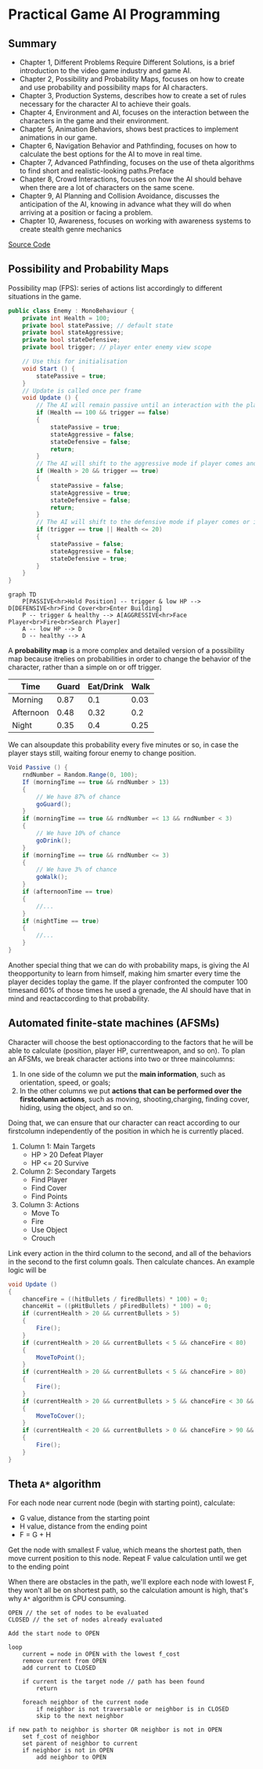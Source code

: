 # Practical Game AI Programming

## Summary

- Chapter 1, Different Problems Require Different Solutions, is a brief introduction to the video game industry and game AI.
- Chapter 2, Possibility and Probability Maps, focuses on how to create and use probability and possibility maps for AI characters.
- Chapter 3, Production Systems, describes how to create a set of rules necessary for the character AI to achieve their goals.
- Chapter 4, Environment and AI, focuses on the interaction between the characters in the game and their environment.
- Chapter 5, Animation Behaviors, shows best practices to implement animations in our game.
- Chapter 6, Navigation Behavior and Pathfinding, focuses on how to calculate the best options for the AI to move in real time.
- Chapter 7, Advanced Pathfinding, focuses on the use of theta algorithms to find short and realistic-looking paths.Preface
- Chapter 8, Crowd Interactions, focuses on how the AI should behave when there are a lot of characters on the same scene.
- Chapter 9, AI Planning and Collision Avoidance, discusses the anticipation of the AI, knowing in advance what they will do when arriving at a position or facing a problem.
- Chapter 10, Awareness, focuses on working with awareness systems to create stealth genre mechanics

[Source Code](https://github.com/PacktPublishing/Practical-Game-AI-Programming)

## Possibility and Probability Maps

Possibility map (FPS): series of actions list accordingly to different situations in the game.

``` csharp
public class Enemy : MonoBehaviour {
    private int Health = 100;
    private bool statePassive; // default state
    private bool stateAggressive;
    private bool stateDefensive;
    private bool trigger; // player enter enemy view scope

    // Use this for initialisation
    void Start () {
        statePassive = true;
    }
    // Update is called once per frame
    void Update () {
        // The AI will remain passive until an interaction with the player occurs
        if (Health == 100 && trigger == false)
        {
            statePassive = true;
            stateAggressive = false;
            stateDefensive = false;
            return;
        }
        // The AI will shift to the aggressive mode if player comes and AI is above 20HP
        if (Health > 20 && trigger == true)
        {
            statePassive = false;
            stateAggressive = true;
            stateDefensive = false;
            return;
        }
        // The AI will shift to the defensive mode if player comes or if the AI is below 20 HP
        if (trigger == true || Health <= 20)
        {
            statePassive = false;
            stateAggressive = false;
            stateDefensive = true;
        }
    }
}
```

``` mermaid
graph TD
    P[PASSIVE<hr>Hold Position] -- trigger & low HP --> D[DEFENSIVE<hr>Find Cover<br>Enter Building]
    P -- trigger & healthy --> A[AGGRESSIVE<hr>Face Player<br>Fire<br>Search Player]
    A -- low HP --> D
    D -- healthy --> A
```

A **probability map** is a more complex and detailed version of a possibility map because itrelies on probabilities in order to change the behavior of the character, rather than a simple on or off trigger.

Time      | Guard | Eat/Drink | Walk
----------|-------|-----------|-----
Morning   | 0.87  | 0.1       | 0.03
Afternoon | 0.48  | 0.32      | 0.2
Night     | 0.35  | 0.4       | 0.25

We can alsoupdate this probability every five minutes or so, in case the player stays still, waiting forour enemy to change position.

``` cs
Void Passive () {
    rndNumber = Random.Range(0, 100);
    If (morningTime == true && rndNumber > 13)
    {
        // We have 87% of chance
        goGuard();
    }
    if (morningTime == true && rndNumber =< 13 && rndNumber < 3)
    {
        // We have 10% of chance
        goDrink();
    }
    if (morningTime == true && rndNumber <= 3)
    {
        // We have 3% of chance
        goWalk();
    }
    if (afternoonTime == true)
    {
        //...
    }
    if (nightTime == true)
    {
        //...
    }
}
```

Another special thing that we can do with probability maps, is giving the AI theopportunity to learn from himself, making him smarter every time the player decides toplay the game. If the player confronted the computer 100 timesand 60% of those times he used a grenade, the AI should have that in mind and reactaccording to that probability.

## Automated finite-state machines (AFSMs)

Character will choose the best optionaccording to the factors that he will be able to calculate (position, player HP, currentweapon, and so on). To plan an AFSMs, we break character actions into two or three maincolumns:

1. In one side of the column we put the **main information**, such as orientation, speed, or goals;
2. In the other columns we put **actions that can be performed over the firstcolumn actions**, such as moving, shooting,charging, finding cover, hiding, using the object, and so on.

Doing that, we can ensure that our character can react according to our firstcolumn independently of the position in which he is currently placed.

1. Column 1: Main Targets
   - HP > 20 Defeat Player
   - HP <= 20 Survive
2. Column 2: Secondary Targets
    - Find Player
    - Find Cover
    - Find Points
3. Column 3: Actions
    - Move To
    - Fire
    - Use Object
    - Crouch

Link every action in the third column to the second, and all of the behaviors in the second to the first column goals. Then calculate chances. An example logic will be

``` cs
void Update ()
{
    chanceFire = ((hitBullets / firedBullets) * 100) = 0;
    chanceHit = ((pHitBullets / pFiredBullets) * 100) = 0;
    if (currentHealth > 20 && currentBullets > 5)
    {
        Fire();
    }
    if (currentHealth > 20 && currentBullets < 5 && chanceFire < 80)
    {
        MoveToPoint();
    }
    if (currentHealth > 20 && currentBullets < 5 && chanceFire > 80)
    {
        Fire();
    }
    if (currentHealth > 20 && currentBullets > 5 && chanceFire < 30 && chanceHit > 30)
    {
        MoveToCover();
    }
    if (currentHealth < 20 && currentBullets > 0 && chanceFire > 90 && chanceHit < 50)
    {
        Fire();
    }
}
```

## Theta `A*` algorithm

For each node near current node (begin with starting point), calculate:

- G value, distance from the starting point
- H value, distance from the ending point
- F = G + H

Get the node with smallest F value, which means the shortest path, then move current position to this node. Repeat F value calculation until we get to the ending point

When there are obstacles in the path, we'll explore each node with lowest F, they won't all be on shortest path, so the calculation amount is high, that's why `A*` algorithm is CPU consuming.

``` psuedo code
OPEN // the set of nodes to be evaluated
CLOSED // the set of nodes already evaluated

Add the start node to OPEN

loop
    current = node in OPEN with the lowest f_cost
    remove current from OPEN
    add current to CLOSED

    if current is the target node // path has been found
        return

    foreach neighbor of the current node
        if neighbor is not traversable or neighbor is in CLOSED
        skip to the next neighbor

if new path to neighbor is shorter OR neighbor is not in OPEN
    set f_cost of neighbor
    set parent of neighbor to current
    if neighbor is not in OPEN
        add neighbor to OPEN
```
